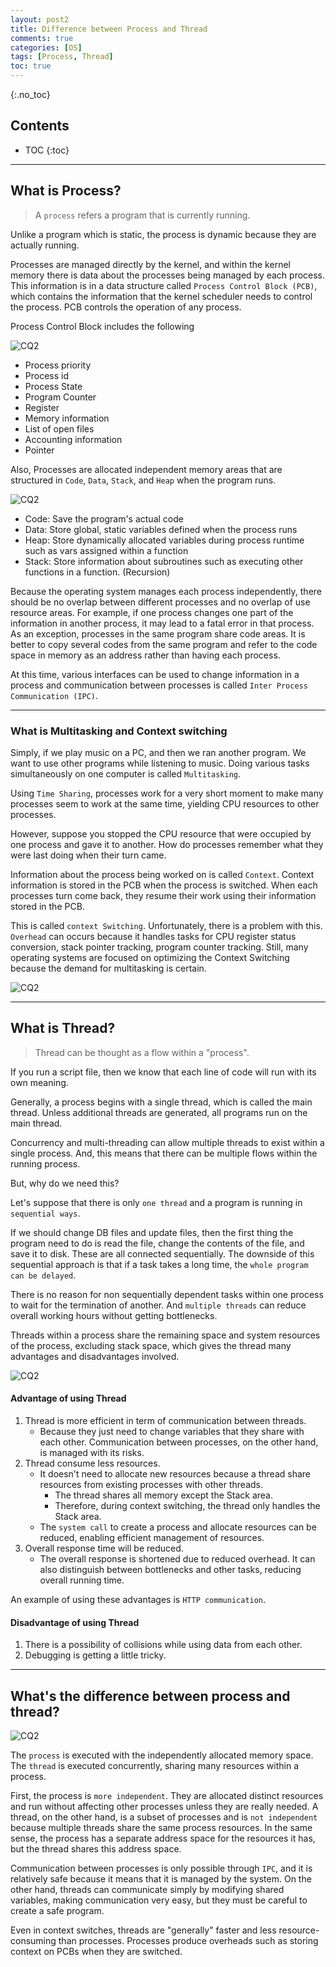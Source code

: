 ```yaml
---
layout: post2
title: Difference between Process and Thread
comments: true
categories: [OS]
tags: [Process, Thread]
toc: true
---
```

{:.no_toc}
## Contents

- TOC
 {:toc}
---

## What is Process?

> A `process` refers a program that is currently running.

Unlike a program which is static, the process is dynamic because they are actually running.

Processes are managed directly by the kernel, and within the kernel memory there is data about the processes being managed by each process. This information is in a data structure called `Process Control Block (PCB)`, which contains the information that the kernel scheduler needs to control the process. PCB controls the operation of any process.

Process Control Block includes the following

![CQ2](/public/images/pt5.PNG)

- Process priority
- Process id
- Process State
- Program Counter
- Register
- Memory information
- List of open files
- Accounting information
- Pointer

Also, Processes are allocated independent memory areas that are structured in `Code`, `Data`, `Stack`, and `Heap` when the program runs.

![CQ2](/public/images/pt1.PNG)

- Code: Save the program's actual code
- Data: Store global, static variables defined when the process runs
- Heap: Store dynamically allocated variables during process runtime such as vars assigned within a function
- Stack: Store information about subroutines such as executing other functions in a function. (Recursion)

Because the operating system manages each process independently, there should be no overlap between different processes and no overlap of use resource areas. For example, if one process changes one part of the information in another process, it may lead to a fatal error in that process. As an exception, processes in the same program share code areas. It is better to copy several codes from the same program and refer to the code space in memory as an address rather than having each process.

At this time, various interfaces can be used to change information in a process and communication between processes is called `Inter Process Communication (IPC)`.

---

### What is Multitasking and Context switching

Simply, if we play music on a PC, and then we ran another program. We want to use other programs while listening to music. Doing various tasks simultaneously on one computer is called `Multitasking`.

Using `Time Sharing`, processes work for a very short moment to make many processes seem to work at the same time, yielding CPU resources to other processes.

However, suppose you stopped the CPU resource that were occupied by one process and gave it to another. How do processes remember what they were last doing when their turn came.

Information about the process being worked on is called `Context`. Context information is stored in the PCB when the process is switched. When each processes turn come back, they resume their work using their information stored in the PCB.

This is called `context Switching`. Unfortunately, there is a problem with this. `Overhead` can occurs because it handles tasks for CPU register status conversion, stack pointer tracking, program counter tracking. Still, many operating systems are focused on optimizing the Context Switching because the demand for multitasking is certain.

![CQ2](/public/images/pt2.PNG)

---

## What is Thread?

> Thread can be thought as a flow within a "process".

If you run a script file, then we know that each line of code will run with its own meaning.

Generally, a process begins with a single thread, which is called the main thread. Unless additional threads are generated, all programs run on the main thread.

Concurrency and multi-threading can allow multiple threads to exist within a single process. And, this means that there can be multiple flows within the running process.

But, why do we need this?

Let's suppose that there is only `one thread` and a program is running in `sequential ways`.

If we should change DB files and update files, then the first thing the program need to do is read the file, change the contents of the file, and save it to disk. These are all connected sequentially. The downside of this sequential approach is that if a task takes a long time, the `whole program can be delayed`.

There is no reason for non sequentially dependent tasks within one process to wait for the termination of another. And `multiple threads` can reduce overall working hours without getting bottlenecks.

Threads within a process share the remaining space and system resources of the process, excluding stack space, which gives the thread many advantages and disadvantages involved.

![CQ2](/public/images/pt3.PNG)

#### Advantage of using Thread

1. Thread is more efficient in term of communication between threads.
   - Because they just need to change variables that they share with each other. Communication between processes, on the other hand, is managed with its risks.
2. Thread consume less resources.
   - It doesn't need to allocate new resources because a thread share resources from existing processes with other threads.
     - The thread shares all memory except the Stack area.
     - Therefore, during context switching, the thread only handles the Stack area.
   - The `system call` to create a process and allocate resources can be reduced, enabling efficient management of resources.
3. Overall response time will be reduced.
   - The overall response is shortened due to reduced overhead. It can also distinguish between bottlenecks and other tasks, reducing overall running time.

An example of using these advantages is `HTTP communication`.

#### Disadvantage of using Thread

1. There is a possibility of collisions while using data from each other.
2. Debugging is getting a little tricky.

---

## What's the difference between process and thread?

![CQ2](/public/images/pt4.PNG)

The `process` is executed with the independently allocated memory space.
The `thread` is executed concurrently, sharing many resources within a process.

First, the process is `more independent`. They are allocated distinct resources and run without affecting other processes unless they are really needed. A thread, on the other hand, is a subset of processes and is `not independent` because multiple threads share the same process resources. In the same sense, the process has a separate address space for the resources it has, but the thread shares this address space.

Communication between processes is only possible through `IPC`, and it is relatively safe because it means that it is managed by the system. On the other hand, threads can communicate simply by modifying shared variables, making communication very easy, but they must be careful to create a safe program.

Even in context switches, threads are "generally" faster and less resource-consuming than processes. Processes produce overheads such as storing context on PCBs when they are switched.
